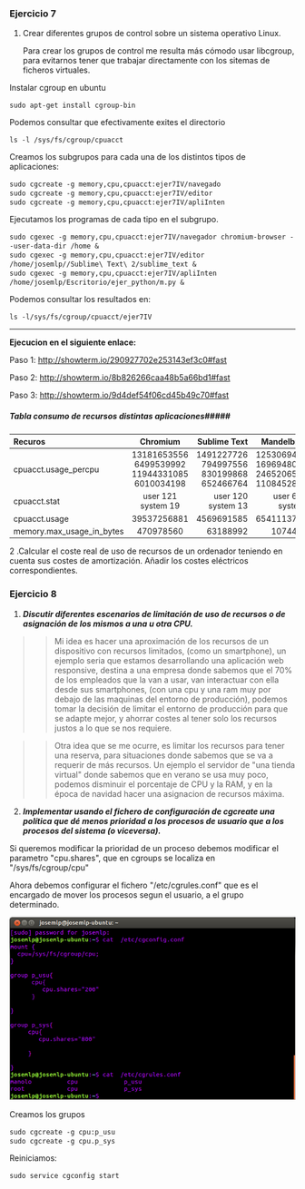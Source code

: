 ### Ejercicio 7

1. Crear diferentes grupos de control sobre un sistema operativo Linux. 
   
	Para crear los grupos de control me resulta más cómodo usar libcgroup, para evitarnos
	tener que trabajar directamente con los sitemas de ficheros virtuales.


Instalar cgroup en ubuntu

~~~	
sudo apt-get install cgroup-bin 
~~~

Podemos consultar que efectivamente exites el directorio 

~~~
ls -l /sys/fs/cgroup/cpuacct
~~~


Creamos los subgrupos para cada una de los distintos tipos de aplicaciones:

~~~
sudo cgcreate -g memory,cpu,cpuacct:ejer7IV/navegado	 
sudo cgcreate -g memory,cpu,cpuacct:ejer7IV/editor	 
sudo cgcreate -g memory,cpu,cpuacct:ejer7IV/apliInten
~~~
     
Ejecutamos los programas de cada tipo en el subgrupo.

~~~
sudo cgexec -g memory,cpu,cpuacct:ejer7IV/navegador chromium-browser --user-data-dir /home &
sudo cgexec -g memory,cpu,cpuacct:ejer7IV/editor /home/josemlp//Sublime\ Text\ 2/sublime_text &
sudo cgexec -g memory,cpu,cpuacct:ejer7IV/apliInten  /home/josemlp/Escritorio/ejer_python/m.py & 
~~~

Podemos consultar los resultados en:
~~~
ls -l/sys/fs/cgroup/cpuacct/ejer7IV
~~~
------------------------------------------------
**Ejecucion en el siguiente enlace:**

Paso 1:
<http://showterm.io/290927702e253143ef3c0#fast>

Paso 2:
<http://showterm.io/8b826266caa48b5a66bd1#fast>


Paso 3:
<http://showterm.io/9d4def54f06cd45b49c70#fast>


##### Tabla consumo de recursos distintas aplicaciones#####

| Recuros             | Chromium | Sublime Text   | Mandelbrot.py
| :-------            | :------: | -----:         |-----:         
|cpuacct.usage_percpu | 13181653556 6499539992 11944331085 6010034198 | 1491227726 794997556 830199868 652466764 | 125306944410 169694806577 246520653233 110845284318
|cpuacct.stat         | user 121 system 19    | user 120 system 13         | user 65357  system 15
|cpuacct.usage        | 39537256881    | 4569691585  |  654111370098
|memory.max_usage_in_bytes  | 470978560     | 63188992 | 107446272




2 .Calcular el coste real de uso de recursos de un ordenador teniendo en cuenta sus costes de amortización.
Añadir los costes eléctricos correspondientes.

### Ejercicio 8
1) ___Discutir diferentes escenarios de limitación de uso de recursos o de asignación de los mismos a una u otra CPU.___

>> Mi idea es hacer una aproximación de los recursos de un dispositivo con recursos limitados, (como un smartphone),
un ejemplo seria que estamos desarrollando una aplicación web responsive, destina a una empresa 
donde sabemos que el 70% de los empleados que la van a usar, van interactuar con ella desde sus smartphones, 
(con una cpu y una ram muy por debajo de las maquinas del entorno de producción), podemos tomar la decisión de limitar el entorno de producción
para que se adapte mejor, y ahorrar costes al tener solo los recursos justos a lo que se nos requiere.

>>Otra idea que se me ocurre, es limitar los recursos para tener una reserva,
para situaciones donde sabemos que se va a requerir de más recursos. Un ejemplo el servidor de "una tienda virtual"
donde sabemos que en verano se usa muy poco, podemos disminuir el porcentaje de CPU y la RAM,
y en la época de navidad hacer una asignacion de recursos máxima.

2) ___Implementar usando el fichero de configuración de cgcreate una política que dé menos prioridad 
a los procesos de usuario que a los procesos del sistema (o viceversa).___

Si queremos modificar la prioridad de un proceso debemos modificar el parametro "cpu.shares", que  en cgroups
se localiza en "/sys/fs/cgroup/cpu"

Ahora debemos configurar el fichero "/etc/cgrules.conf" que es el encargado de mover los procesos segun el usuario,
a el grupo determinado.

![captura](https://github.com/josemlp91/IV_work/blob/master/capturas/cap.png?raw=true)

Creamos los grupos
~~~
sudo cgcreate -g cpu:p_usu
sudo cgcreate -g cpu.p_sys
~~~
Reiniciamos:
~~~
sudo service cgconfig start
~~~


